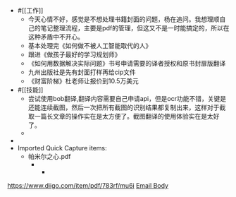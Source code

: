 - #[[工作]]
    - 今天心情不好，感觉是不想处理书籍封面的问题，杨在追问。我想理顺自己的笔记整理流程，主要是pdf的管理，但这又不是一时能搞定的，所以在这种矛盾中不开心。
    - 基本处理完《如何做不被人工智能取代的人》
    - 跟进《做孩子最好的学习规划师》
    - 《如何用数据解决实际问题》书号申请需要的译者授权和原书封扉版翻译
    - 九州出版社是先有封面打样再给cip文件
    - 《财富阶梯》杜老师让报价到10.5万美元
- #[[技能]]
    - 尝试使用bob翻译,翻译内容需要自己申请api，但是ocr功能不错，关键是还能连续截图，然后一次把所有截图的识别结果都复制出来，这样对于截取一篇长文章的操作实在是太方便了。截图翻译的使用体验实在是太好了。
    - 
- 
- Imported Quick Capture items:
    - 帕米尔之心.pdf
        - * 


https://www.diigo.com/item/pdf/783rf/mu6i [Email Body](https://files.todoist.com/_21yh7MDpzn1SVebgISvXMB5ROaot-1AkHNUlo04ucz3iQRCXul0-O3ohir67hHi/by/21878347/as/file.html)
